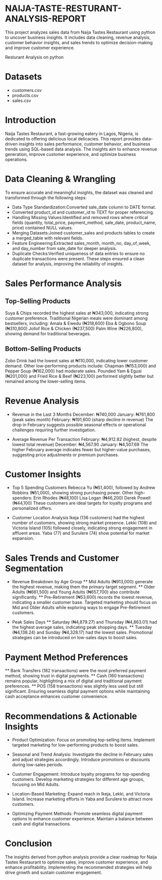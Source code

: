 # NAIJA-TASTE-RESTURANT-ANALYSIS-REPORT
This project analyzes sales data from Naija Tastes Restaurant using python to uncover business insights. It includes data cleaning, revenue analysis, customer behavior insights, and sales trends to optimize decision-making and improve customer experience.


Resturant Analysis on python

# Datasets
* customers.csv
* products.csv
* sales.csv


# Introduction
Naija Tastes Restaurant, a fast-growing eatery in Lagos, Nigeria, is dedicated to offering delicious local delicacies. This report provides data-driven insights into sales performance, customer behavior, and business trends using SQL-based data analysis. The insights aim to enhance revenue generation, improve customer experience, and optimize business operations.

# Data Cleaning & Wrangling
To ensure accurate and meaningful insights, the dataset was cleaned and transformed through the following steps:
* Data Type Standardization:Converted sale_date column to DATE format.
* Converted product_id and customer_id to TEXT for proper referencing.
* Handling Missing Values:Identified and removed rows where critical fields (quantity, total_price, payment_method, sale_date, product_name, price) contained NULL values.
* Merging Datasets:Joined customer_sales and products tables to create a merged_table with relevant fields.
* Feature Engineering:Extracted sales_month, month_no, day_of_week, and day_number from sale_date for deeper analysis.
* Duplicate Checks:Verified uniqueness of data entries to ensure no duplicate transactions were present.
These steps ensured a clean dataset for analysis, improving the reliability of insights.

# Sales Performance Analysis
## Top-Selling Products
Suya & Chips recorded the highest sales at ₦343,000, indicating strong customer preference.
Traditional Nigerian meals were dominant among bestsellers, including:
Amala & Ewedu (₦318,600)
Eba & Ogbono Soup (₦310,800)
Jollof Rice & Chicken (₦237,500)
Palm Wine (₦226,800), showing demand for traditional beverages.
## Bottom-Selling Products
Zobo Drink had the lowest sales at ₦110,000, indicating lower customer demand.
Other low-performing products include:
Chapman (₦153,000) and Pepper Soup (₦162,000) had moderate sales.
Pounded Yam & Egusi (₦201,000) and Fried Rice & Beef (₦223,100) performed slightly better but remained among the lower-selling items.

 # Revenue Analysis
* Revenue in the Last 3 Months
December: ₦740,000
January: ₦761,800 (peak sales month)
February: ₦191,600 (sharp decline in revenue)
The drop in February suggests possible seasonal effects or operational challenges requiring further investigation.

* Average Revenue Per Transaction
February: ₦4,912.82 (highest, despite lowest total revenue)
December: ₦4,567.90
January: ₦4,507.69
The higher February average indicates fewer but higher-value purchases, suggesting price adjustments or premium purchases.
# Customer Insights
* Top 5 Spending Customers
Rebecca Yu (₦51,400), followed by Andrew Robbins (₦51,000), showing strong purchasing power.
Other high-spenders:
Erin Rhodes (₦48,100)
Lisa Logan (₦46,200)
Derek Powell (₦44,100)
These customers are ideal targets for loyalty programs and personalized offers.

* Customer Location Analysis
Ikeja (136 customers) had the highest number of customers, showing strong market presence.
Lekki (108) and Victoria Island (105) followed closely, indicating strong engagement in affluent areas.
Yaba (77) and Surulere (74) show potential for market expansion.

# Sales Trends and Customer Segmentation
* Revenue Breakdown by Age Group
** Mid Adults (₦913,000) generate the highest revenue, making them the primary target segment.
** Older Adults (₦661,500) and Young Adults (₦657,700) also contribute significantly.
** Pre-Retirement (₦53,600) records the lowest revenue, indicating a smaller customer base.
Targeted marketing should focus on Mid and Older Adults while exploring ways to engage Pre-Retirement customers.

* Peak Sales Days
** Saturday (₦4,879.27) and Thursday (₦4,863.01) had the highest average sales, indicating peak shopping days.
** Tuesday (₦4,138.24) and Sunday (₦4,328.17) had the lowest sales.
Promotional strategies can be introduced on low-sales days to boost sales.

# Payment Method Preferences
** Bank Transfers (182 transactions) were the most preferred payment method, showing trust in digital payments.
** Cash (160 transactions) remains popular, highlighting a mix of digital and traditional payment preferences.
** POS (158 transactions) was slightly less used but still significant.
Ensuring seamless digital payment options while maintaining cash acceptance enhances customer convenience.

# Recommendations & Actionable Insights
* Product Optimization:
Focus on promoting top-selling items.
Implement targeted marketing for low-performing products to boost sales.

* Seasonal and Trend Analysis:
Investigate the decline in February sales and adjust strategies accordingly.
Introduce promotions or discounts during low-sales periods.

* Customer Engagement:
Introduce loyalty programs for top-spending customers.
Develop marketing strategies for different age groups, focusing on Mid Adults.

* Location-Based Marketing:
Expand reach in Ikeja, Lekki, and Victoria Island.
Increase marketing efforts in Yaba and Surulere to attract more customers.

* Optimizing Payment Methods:
Promote seamless digital payment options to enhance customer experience.
Maintain a balance between cash and digital transactions.

# Conclusion
The insights derived from python analysis provide a clear roadmap for Naija Tastes Restaurant to optimize sales, improve customer experience, and enhance profitability. Implementing the recommended strategies will help drive growth and sustain customer engagement.
